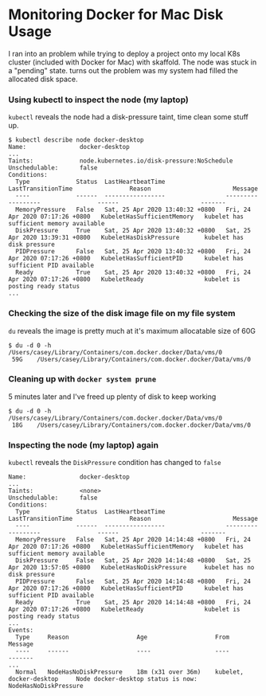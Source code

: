 # Monitoring Docker for Mac Disk Usage

I ran into an problem while trying to deploy a project onto my local K8s
cluster (included with Docker for Mac) with skaffold. The node was stuck in a
"pending" state. turns out the problem was my system had filled the allocated
disk space.

### Using kubectl to inspect the node (my laptop)
`kubectl` reveals the node had a disk-pressure taint, time clean some stuff up.
```
$ kubectl describe node docker-desktop
Name:               docker-desktop
...
Taints:             node.kubernetes.io/disk-pressure:NoSchedule
Unschedulable:      false
Conditions:
  Type             Status  LastHeartbeatTime                 LastTransitionTime                Reason                       Message
  ----             ------  -----------------                 ------------------                ------                       -------
  MemoryPressure   False   Sat, 25 Apr 2020 13:40:32 +0800   Fri, 24 Apr 2020 07:17:26 +0800   KubeletHasSufficientMemory   kubelet has sufficient memory available
  DiskPressure     True    Sat, 25 Apr 2020 13:40:32 +0800   Sat, 25 Apr 2020 13:39:31 +0800   KubeletHasDiskPressure       kubelet has disk pressure
  PIDPressure      False   Sat, 25 Apr 2020 13:40:32 +0800   Fri, 24 Apr 2020 07:17:26 +0800   KubeletHasSufficientPID      kubelet has sufficient PID available
  Ready            True    Sat, 25 Apr 2020 13:40:32 +0800   Fri, 24 Apr 2020 07:17:26 +0800   KubeletReady                 kubelet is posting ready status
...
```

### Checking the size of the disk image file on my file system
`du` reveals the image is pretty much at it's maximum allocatable size of 60G
```
$ du -d 0 -h /Users/casey/Library/Containers/com.docker.docker/Data/vms/0
 59G	/Users/casey/Library/Containers/com.docker.docker/Data/vms/0
```

### Cleaning up with `docker system prune`
5 minutes later and I've freed up plenty of disk to keep working
```
$ du -d 0 -h /Users/casey/Library/Containers/com.docker.docker/Data/vms/0
 18G	/Users/casey/Library/Containers/com.docker.docker/Data/vms/0
```

### Inspecting the node (my laptop) again
`kubectl` reveals the `DiskPressure` condition has changed to `false`
```
Name:               docker-desktop
...
Taints:             <none>
Unschedulable:      false
Conditions:
  Type             Status  LastHeartbeatTime                 LastTransitionTime                Reason                       Message
  ----             ------  -----------------                 ------------------                ------                       -------
  MemoryPressure   False   Sat, 25 Apr 2020 14:14:48 +0800   Fri, 24 Apr 2020 07:17:26 +0800   KubeletHasSufficientMemory   kubelet has sufficient memory available
  DiskPressure     False   Sat, 25 Apr 2020 14:14:48 +0800   Sat, 25 Apr 2020 13:57:05 +0800   KubeletHasNoDiskPressure     kubelet has no disk pressure
  PIDPressure      False   Sat, 25 Apr 2020 14:14:48 +0800   Fri, 24 Apr 2020 07:17:26 +0800   KubeletHasSufficientPID      kubelet has sufficient PID available
  Ready            True    Sat, 25 Apr 2020 14:14:48 +0800   Fri, 24 Apr 2020 07:17:26 +0800   KubeletReady                 kubelet is posting ready status
...
Events:
  Type     Reason                   Age                   From                        Message
  ----     ------                   ----                  ----                        -------
...
  Normal   NodeHasNoDiskPressure    18m (x31 over 36m)    kubelet, docker-desktop     Node docker-desktop status is now: NodeHasNoDiskPressure
```
